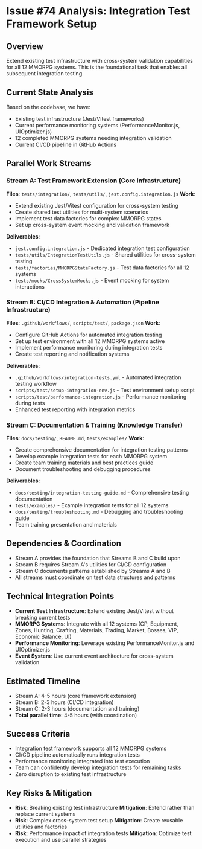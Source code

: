# Issue #74 Analysis: Integration Test Framework Setup

## Overview
Extend existing test infrastructure with cross-system validation capabilities for all 12 MMORPG systems. This is the foundational task that enables all subsequent integration testing.

## Current State Analysis
Based on the codebase, we have:
- Existing test infrastructure (Jest/Vitest frameworks)
- Current performance monitoring systems (PerformanceMonitor.js, UIOptimizer.js)
- 12 completed MMORPG systems needing integration validation
- Current CI/CD pipeline in GitHub Actions

## Parallel Work Streams

### Stream A: Test Framework Extension (Core Infrastructure)
**Files**: `tests/integration/`, `tests/utils/`, `jest.config.integration.js`
**Work**:
- Extend existing Jest/Vitest configuration for cross-system testing
- Create shared test utilities for multi-system scenarios
- Implement test data factories for complex MMORPG states
- Set up cross-system event mocking and validation framework

**Deliverables**:
- `jest.config.integration.js` - Dedicated integration test configuration
- `tests/utils/IntegrationTestUtils.js` - Shared utilities for cross-system testing
- `tests/factories/MMORPGStateFactory.js` - Test data factories for all 12 systems
- `tests/mocks/CrossSystemMocks.js` - Event mocking for system interactions

### Stream B: CI/CD Integration & Automation (Pipeline Infrastructure)
**Files**: `.github/workflows/`, `scripts/test/`, `package.json`
**Work**:
- Configure GitHub Actions for automated integration testing
- Set up test environment with all 12 MMORPG systems active
- Implement performance monitoring during integration tests
- Create test reporting and notification systems

**Deliverables**:
- `.github/workflows/integration-tests.yml` - Automated integration testing workflow
- `scripts/test/setup-integration-env.js` - Test environment setup script
- `scripts/test/performance-integration.js` - Performance monitoring during tests
- Enhanced test reporting with integration metrics

### Stream C: Documentation & Training (Knowledge Transfer)
**Files**: `docs/testing/`, `README.md`, `tests/examples/`
**Work**:
- Create comprehensive documentation for integration testing patterns
- Develop example integration tests for each MMORPG system
- Create team training materials and best practices guide
- Document troubleshooting and debugging procedures

**Deliverables**:
- `docs/testing/integration-testing-guide.md` - Comprehensive testing documentation
- `tests/examples/` - Example integration tests for all 12 systems
- `docs/testing/troubleshooting.md` - Debugging and troubleshooting guide
- Team training presentation and materials

## Dependencies & Coordination
- Stream A provides the foundation that Streams B and C build upon
- Stream B requires Stream A's utilities for CI/CD configuration
- Stream C documents patterns established by Streams A and B
- All streams must coordinate on test data structures and patterns

## Technical Integration Points
- **Current Test Infrastructure**: Extend existing Jest/Vitest without breaking current tests
- **MMORPG Systems**: Integrate with all 12 systems (CP, Equipment, Zones, Hunting, Crafting, Materials, Trading, Market, Bosses, VIP, Economic Balance, UI)
- **Performance Monitoring**: Leverage existing PerformanceMonitor.js and UIOptimizer.js
- **Event System**: Use current event architecture for cross-system validation

## Estimated Timeline
- Stream A: 4-5 hours (core framework extension)
- Stream B: 2-3 hours (CI/CD integration)
- Stream C: 2-3 hours (documentation and training)
- **Total parallel time**: 4-5 hours (with coordination)

## Success Criteria
- Integration test framework supports all 12 MMORPG systems
- CI/CD pipeline automatically runs integration tests
- Performance monitoring integrated into test execution
- Team can confidently develop integration tests for remaining tasks
- Zero disruption to existing test infrastructure

## Key Risks & Mitigation
- **Risk**: Breaking existing test infrastructure
  **Mitigation**: Extend rather than replace current systems
- **Risk**: Complex cross-system test setup
  **Mitigation**: Create reusable utilities and factories
- **Risk**: Performance impact of integration tests
  **Mitigation**: Optimize test execution and use parallel strategies